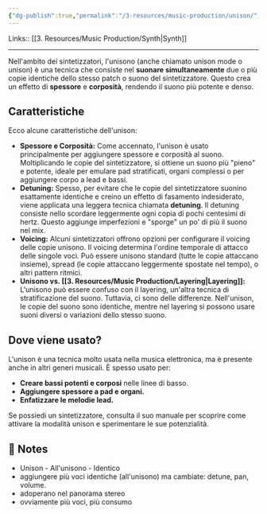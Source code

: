 ```yaml
---
{"dg-publish":true,"permalink":"/3-resources/music-production/unison/","tags":["note"]}
---
```


Links:: [[3. Resources/Music Production/Synth\|Synth]]

---
Nell'ambito dei sintetizzatori, l'unisono (anche chiamato unison mode o unison) è una tecnica che consiste nel **suonare simultaneamente** due o più copie identiche dello stesso patch o suono del sintetizzatore. Questo crea un effetto di **spessore** e **corposità**, rendendo il suono più potente e denso.

## Caratteristiche

Ecco alcune caratteristiche dell'unison:

- **Spessore e Corposità:** Come accennato, l'unison è usato principalmente per aggiungere spessore e corposità al suono. Moltiplicando le copie del sintetizzatore, si ottiene un suono più "pieno" e potente, ideale per emulare pad stratificati, organi complessi o per aggiungere corpo a lead e bassi.
- **Detuning:** Spesso, per evitare che le copie del sintetizzatore suonino esattamente identiche e creino un effetto di fasamento indesiderato, viene applicata una leggera tecnica chiamata **detuning**. Il detuning consiste nello scordare leggermente ogni copia di pochi centesimi di hertz. Questo aggiunge imperfezioni e "sporge" un po' di più il suono nel mix.
- **Voicing:** Alcuni sintetizzatori offrono opzioni per configurare il voicing delle copie unisono. Il voicing determina l'ordine temporale di attacco delle singole voci. Può essere unisono standard (tutte le copie attaccano insieme), spread (le copie attaccano leggermente spostate nel tempo), o altri pattern ritmici.
- **Unisono vs. [[3. Resources/Music Production/Layering\|Layering]]:** L'unisono può essere confuso con il layering, un'altra tecnica di stratificazione del suono. Tuttavia, ci sono delle differenze. Nell'unison, le copie del suono sono identiche, mentre nel layering si possono usare suoni diversi o variazioni dello stesso suono.

## Dove viene usato?

L'unison è una tecnica molto usata nella musica elettronica, ma è presente anche in altri generi musicali. È spesso usato per:

- **Creare bassi potenti e corposi** nelle linee di basso.
- **Aggiungere spessore a pad e organi.**
- **Enfatizzare le melodie lead.**

Se possiedi un sintetizzatore, consulta il suo manuale per scoprire come attivare la modalità unison e sperimentare le sue potenzialità.


## 📝 Notes

- Unison - All'unisono - Identico
- aggiungere più voci identiche (all'unisono) ma cambiate: detune, pan, volume.
- adoperano nel panorama stereo
- ovviamente più voci, più consumo




